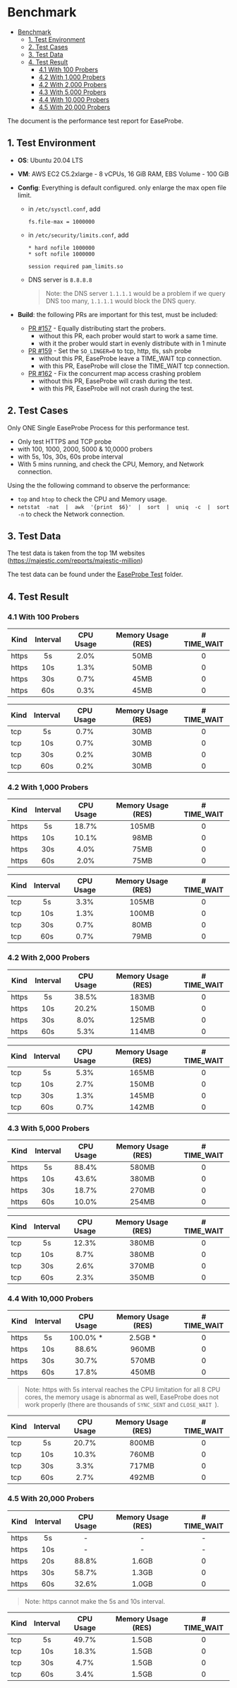 # Benchmark

- [Benchmark](#benchmark)
  - [1. Test Environment](#1-test-environment)
  - [2. Test Cases](#2-test-cases)
  - [3. Test Data](#3-test-data)
  - [4. Test Result](#4-test-result)
    - [4.1 With 100 Probers](#41-with-100-probers)
    - [4.2  With 1,000 Probers](#42--with-1000-probers)
    - [4.2  With 2,000 Probers](#42--with-2000-probers)
    - [4.3  With 5,000 Probers](#43--with-5000-probers)
    - [4.4  With 10,000 Probers](#44--with-10000-probers)
    - [4.5 With 20,000 Probers](#45-with-20000-probers)

The document is the performance test report for EaseProbe.

## 1. Test Environment

- **OS**: Ubuntu 20.04 LTS
- **VM**: AWS EC2 C5.2xlarge -  8 vCPUs, 16 GiB RAM, EBS Volume - 100 GiB
- **Config**: Everything is default configured. only enlarge the max open file limit.
  - in `/etc/sysctl.conf`, add

      ```
      fs.file-max = 1000000
      ```
  - in `/etc/security/limits.conf`, add

      ```
      * hard nofile 1000000
      * soft nofile 1000000

      session required pam_limits.so
      ```
  - DNS server is `8.8.8.8`

    > Note: the DNS server `1.1.1.1` would be a problem if we query DNS too many, `1.1.1.1` would block the DNS query.

- **Build**: the following PRs are important for this test, must be included:
  -  [PR #157](https://github.com/megaease/easeprobe/pull/157) - Equally distributing start the probers.
     - without this PR, each prober would start to work a same time.
     - with it the prober would start in evenly distribute with in 1 minute
  -  [PR #159](https://github.com/megaease/easeprobe/pull/159) - Set the `SO_LINGER=0` to tcp, http, tls, ssh probe
     -  without this PR, EaseProbe leave a TIME_WAIT tcp connection.
     -  with this PR, EaseProbe will close the TIME_WAIT tcp connection.
  -  [PR #162](https://github.com/megaease/easeprobe/pull/162) - Fix the concurrent map access crashing problem
     -  without this PR, EaseProbe will crash during the test.
     -  with this PR, EaseProbe will not crash during the test.


## 2. Test Cases

Only ONE Single EaseProbe Process for this performance test.

- Only test HTTPS and TCP probe
- with 100, 1000, 2000, 5000 & 10,0000 probers
- with 5s, 10s, 30s, 60s probe interval
- With 5 mins running, and check the CPU, Memory, and Network connection.

Using the the following command to observe the performance:
- `top` and `htop` to check the CPU and Memory usage.
- `netstat  -nat  |  awk  '{print  $6}'  |  sort  |  uniq  -c  |  sort  -n` to check the Network connection.


## 3. Test Data

The test data is taken from the top 1M websites (https://majestic.com/reports/majestic-million)

The test data can be found under the [EaseProbe Test](../../resources/test/) folder.

## 4. Test Result

### 4.1 With 100 Probers

| Kind  | Interval | CPU Usage | Memory Usage (RES) | # TIME_WAIT |
| ----- | :------: | :--------: | :---------------: | :---------: |
| https | 5s       |    2.0%    |    50MB           |     0       |
| https | 10s      |    1.3%    |    50MB           |     0       |
| https | 30s      |    0.7%    |    45MB           |     0       |
| https | 60s      |    0.3%    |    45MB           |     0       |

| Kind  | Interval | CPU Usage | Memory Usage (RES) | # TIME_WAIT |
| ----- | :------: | :--------: | :---------------: | :---------: |
| tcp   | 5s       |    0.7%    |    30MB           |     0       |
| tcp   | 10s      |    0.7%    |    30MB           |     0       |
| tcp   | 30s      |    0.2%    |    30MB           |     0       |
| tcp   | 60s      |    0.2%    |    30MB           |     0       |


### 4.2  With 1,000 Probers

| Kind  | Interval | CPU Usage | Memory Usage (RES) | # TIME_WAIT |
| ----- | :------: | :--------: | :---------------: | :---------: |
| https | 5s       |   18.7%    |   105MB           |     0       |
| https | 10s      |   10.1%    |    98MB           |     0       |
| https | 30s      |    4.0%    |    75MB           |     0       |
| https | 60s      |    2.0%    |    75MB           |     0       |

| Kind  | Interval | CPU Usage | Memory Usage (RES) | # TIME_WAIT |
| ----- | :------: | :--------: | :---------------: | :---------: |
| tcp   | 5s       |    3.3%    |   105MB           |     0       |
| tcp   | 10s      |    1.3%    |   100MB           |     0       |
| tcp   | 30s      |    0.7%    |    80MB           |     0       |
| tcp   | 60s      |    0.7%    |    79MB           |     0       |


### 4.2  With 2,000 Probers

| Kind  | Interval | CPU Usage | Memory Usage (RES) | # TIME_WAIT |
| ----- | :------: | :--------: | :---------------: | :---------: |
| https | 5s       |   38.5%    |   183MB           |     0       |
| https | 10s      |   20.2%    |   150MB           |     0       |
| https | 30s      |    8.0%    |   125MB           |     0       |
| https | 60s      |    5.3%    |   114MB           |     0       |

| Kind  | Interval | CPU Usage | Memory Usage (RES) | # TIME_WAIT |
| ----- | :------: | :--------: | :---------------: | :---------: |
| tcp   | 5s       |    5.3%    |   165MB           |     0       |
| tcp   | 10s      |    2.7%    |   150MB           |     0       |
| tcp   | 30s      |    1.3%    |   145MB           |     0       |
| tcp   | 60s      |    0.7%    |   142MB           |     0       |

### 4.3  With 5,000 Probers

| Kind  | Interval | CPU Usage | Memory Usage (RES) | # TIME_WAIT |
| ----- | :------: | :--------: | :---------------: | :---------: |
| https | 5s       |   88.4%    |   580MB           |    0       |
| https | 10s      |   43.6%    |   380MB           |    0       |
| https | 30s      |   18.7%    |   270MB           |    0       |
| https | 60s      |   10.0%    |   254MB           |    0       |

| Kind  | Interval | CPU Usage | Memory Usage (RES) | # TIME_WAIT |
| ----- | :------: | :--------: | :---------------: | :---------: |
| tcp   | 5s       |   12.3%    |   380MB           |    0       |
| tcp   | 10s      |    8.7%    |   380MB           |    0       |
| tcp   | 30s      |    2.6%    |   370MB           |    0       |
| tcp   | 60s      |    2.3%    |   350MB           |    0       |

### 4.4  With 10,000 Probers

| Kind  | Interval | CPU Usage | Memory Usage (RES) | # TIME_WAIT |
| ----- | :------: | :--------: | :---------------: | :---------: |
| https | 5s       |  100.0% *  |   2.5GB *         |    0       |
| https | 10s      |   88.6%    |   960MB           |    0       |
| https | 30s      |   30.7%    |   570MB           |    0       |
| https | 60s      |   17.8%    |   450MB           |    0       |

> Note: https with 5s interval reaches the CPU limitation for all 8 CPU cores, the memory usage is abnormal as well, EaseProbe does not work properly (there are thousands of `SYNC_SENT` and `CLOSE_WAIT `).

| Kind  | Interval | CPU Usage | Memory Usage (RES) | # TIME_WAIT |
| ----- | :------: | :--------: | :---------------: | :---------: |
| tcp   | 5s       |   20.7%    |   800MB           |    0       |
| tcp   | 10s      |   10.3%    |   760MB           |    0       |
| tcp   | 30s      |    3.3%    |   717MB           |    0       |
| tcp   | 60s      |    2.7%    |   492MB           |    0       |

### 4.5 With 20,000 Probers

| Kind  | Interval | CPU Usage | Memory Usage (RES) | # TIME_WAIT |
| ----- | :------: | :--------: | :---------------: | :---------: |
| https | 5s       |    -       |      -            |   -         |
| https | 10s      |    -       |      -            |   -         |
| https | 20s      |   88.8%    |   1.6GB           |    0        |
| https | 30s      |   58.7%    |   1.3GB           |    0        |
| https | 60s      |   32.6%    |   1.0GB           |    0        |

> Note:  https cannot make the 5s and 10s interval.

| Kind  | Interval | CPU Usage | Memory Usage (RES) | # TIME_WAIT |
| ----- | :------: | :--------: | :---------------: | :---------: |
| tcp   | 5s       |   49.7%    |   1.5GB           |   0       |
| tcp   | 10s      |   18.3%    |   1.5GB           |   0       |
| tcp   | 30s      |    4.7%    |   1.5GB           |   0       |
| tcp   | 60s      |    3.4%    |   1.5GB           |   0       |